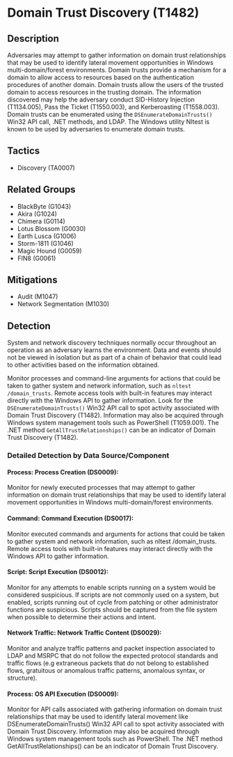 # Domain Trust Discovery (T1482)

## Description
Adversaries may attempt to gather information on domain trust relationships that may be used to identify lateral movement opportunities in Windows multi-domain/forest environments. Domain trusts provide a mechanism for a domain to allow access to resources based on the authentication procedures of another domain. Domain trusts allow the users of the trusted domain to access resources in the trusting domain. The information discovered may help the adversary conduct SID-History Injection (T1134.005), Pass the Ticket (T1550.003), and Kerberoasting (T1558.003). Domain trusts can be enumerated using the `DSEnumerateDomainTrusts()` Win32 API call, .NET methods, and LDAP. The Windows utility Nltest is known to be used by adversaries to enumerate domain trusts.

## Tactics
- Discovery (TA0007)

## Related Groups
- BlackByte (G1043)
- Akira (G1024)
- Chimera (G0114)
- Lotus Blossom (G0030)
- Earth Lusca (G1006)
- Storm-1811 (G1046)
- Magic Hound (G0059)
- FIN8 (G0061)

## Mitigations
- Audit (M1047)
- Network Segmentation (M1030)

## Detection
System and network discovery techniques normally occur throughout an operation as an adversary learns the environment. Data and events should not be viewed in isolation but as part of a chain of behavior that could lead to other activities based on the information obtained.

Monitor processes and command-line arguments for actions that could be taken to gather system and network information, such as `nltest /domain_trusts`. Remote access tools with built-in features may interact directly with the Windows API to gather information. Look for the `DSEnumerateDomainTrusts()` Win32 API call to spot activity associated with Domain Trust Discovery (T1482). Information may also be acquired through Windows system management tools such as PowerShell (T1059.001). The .NET method `GetAllTrustRelationships()` can be an indicator of Domain Trust Discovery (T1482).


### Detailed Detection by Data Source/Component
#### Process: Process Creation (DS0009): 
Monitor for newly executed processes that may attempt to gather information on domain trust relationships that may be used to identify lateral movement opportunities in Windows multi-domain/forest environments.

#### Command: Command Execution (DS0017): 
Monitor executed commands and arguments for actions that could be taken to gather system and network information, such as nltest /domain_trusts. Remote access tools with built-in features may interact directly with the Windows API to gather information.

#### Script: Script Execution (DS0012): 
Monitor for any attempts to enable scripts running on a system would be considered suspicious. If scripts are not commonly used on a system, but enabled, scripts running out of cycle from patching or other administrator functions are suspicious. Scripts should be captured from the file system when possible to determine their actions and intent. 

#### Network Traffic: Network Traffic Content (DS0029): 
Monitor and analyze traffic patterns and packet inspection associated to LDAP and MSRPC that do not follow the expected protocol standards and traffic flows (e.g extraneous packets that do not belong to established flows, gratuitous or anomalous traffic patterns, anomalous syntax, or structure).

#### Process: OS API Execution (DS0009): 
Monitor for API calls associated with gathering information on domain trust relationships that may be used to identify lateral movement like DSEnumerateDomainTrusts() Win32 API call to spot activity associated with Domain Trust Discovery. Information may also be acquired through Windows system management tools such as PowerShell. The .NET method GetAllTrustRelationships() can be an indicator of Domain Trust Discovery.

